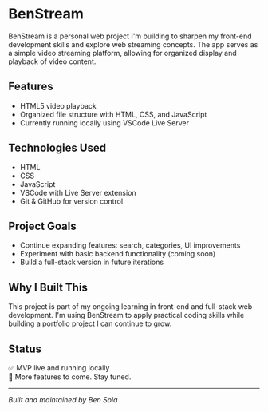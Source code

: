 # BenStream

BenStream is a personal web project I'm building to sharpen my front-end development skills and explore web streaming concepts. The app serves as a simple video streaming platform, allowing for organized display and playback of video content.

## Features

- HTML5 video playback
- Organized file structure with HTML, CSS, and JavaScript
- Currently running locally using VSCode Live Server

## Technologies Used

- HTML
- CSS
- JavaScript
- VSCode with Live Server extension
- Git & GitHub for version control

## Project Goals

- Continue expanding features: search, categories, UI improvements
- Experiment with basic backend functionality (coming soon)
- Build a full-stack version in future iterations

## Why I Built This

This project is part of my ongoing learning in front-end and full-stack web development. I'm using BenStream to apply practical coding skills while building a portfolio project I can continue to grow.

## Status

✅ MVP live and running locally  
🚧 More features to come. Stay tuned.

---

*Built and maintained by Ben Sola*
